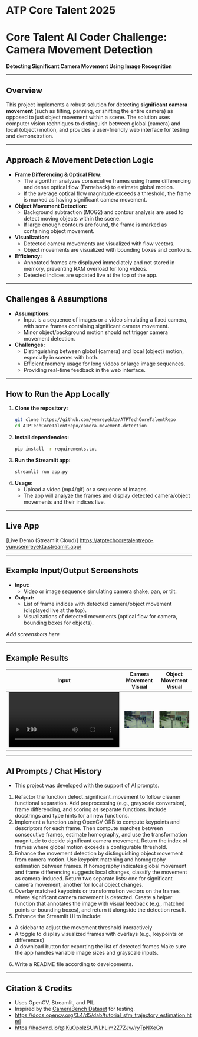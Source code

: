 # ATP Core Talent 2025
# Core Talent AI Coder Challenge: Camera Movement Detection

**Detecting Significant Camera Movement Using Image Recognition**

---

## Overview

This project implements a robust solution for detecting **significant camera movement** (such as tilting, panning, or shifting the entire camera) as opposed to just object movement within a scene. The solution uses computer vision techniques to distinguish between global (camera) and local (object) motion, and provides a user-friendly web interface for testing and demonstration.

---

## Approach & Movement Detection Logic

- **Frame Differencing & Optical Flow:**
  - The algorithm analyzes consecutive frames using frame differencing and dense optical flow (Farneback) to estimate global motion.
  - If the average optical flow magnitude exceeds a threshold, the frame is marked as having significant camera movement.
- **Object Movement Detection:**
  - Background subtraction (MOG2) and contour analysis are used to detect moving objects within the scene.
  - If large enough contours are found, the frame is marked as containing object movement.
- **Visualization:**
  - Detected camera movements are visualized with flow vectors.
  - Object movements are visualized with bounding boxes and contours.
- **Efficiency:**
  - Annotated frames are displayed immediately and not stored in memory, preventing RAM overload for long videos.
  - Detected indices are updated live at the top of the app.

---

## Challenges & Assumptions

- **Assumptions:**
  - Input is a sequence of images or a video simulating a fixed camera, with some frames containing significant camera movement.
  - Minor object/background motion should not trigger camera movement detection.
- **Challenges:**
  - Distinguishing between global (camera) and local (object) motion, especially in scenes with both.
  - Efficient memory usage for long videos or large image sequences.
  - Providing real-time feedback in the web interface.

---

## How to Run the App Locally

1. **Clone the repository:**
   ```bash
   git clone https://github.com/yemreyekta/ATPTechCoreTalentRepo
   cd ATPTechCoreTalentRepo/camera-movement-detection
   ```
2. **Install dependencies:**
   ```bash
   pip install -r requirements.txt
   ```
3. **Run the Streamlit app:**
   ```bash
   streamlit run app.py
   ```
4. **Usage:**
   - Upload a video (mp4/gif) or a sequence of images.
   - The app will analyze the frames and display detected camera/object movements and their indices live.

---

## Live App

[Live Demo (Streamlit Cloud)] https://atptechcoretalentrepo-yunusemreyekta.streamlit.app/

---

## Example Input/Output Screenshots

- **Input:**
  - Video or image sequence simulating camera shake, pan, or tilt.
- **Output:**
  - List of frame indices with detected camera/object movement (displayed live at the top).
  - Visualizations of detected movements (optical flow for camera, bounding boxes for objects).

*Add screenshots here*

---

## Example Results

| Input | Camera Movement Visual | Object Movement Visual |
|-------|-----------------------|-----------------------|
| ![Input Example](camera-movement-detection\sample_video\shaking_timed_panning_output.mp4) | ![Camera Movement](camera-movement-detection\images\fc72c2c62ca44a1642a7f6281b96caa1500fa98cd8ebfd57f2bd7b6c.jpg) | ![Object Movement](camera-movement-detection\images\e9eb0d02ec2e4d6da53232ded94b25445cfc4d3eeb21b45d866b5272.jpg) |

---

## AI Prompts / Chat History

- This project was developed with the support of AI prompts.
1. Refactor the function detect_significant_movement to follow cleaner functional separation. Add preprocessing (e.g., grayscale conversion), frame differencing, and scoring as separate functions. Include docstrings and type hints for all new functions.
2. Implement a function using OpenCV ORB to compute keypoints and descriptors for each frame. Then compute matches between consecutive frames, estimate homography, and use the transformation magnitude to decide significant camera movement.
Return the index of frames where global motion exceeds a configurable threshold.
3. Enhance the movement detection by distinguishing object movement from camera motion.
Use keypoint matching and homography estimation between frames. If homography indicates global movement and frame differencing suggests local changes, classify the movement as camera-induced.
Return two separate lists: one for significant camera movement, another for local object changes.
4. Overlay matched keypoints or transformation vectors on the frames where significant camera movement is detected.
Create a helper function that annotates the image with visual feedback (e.g., matched points or bounding boxes), and return it alongside the detection result.
5. Enhance the Streamlit UI to include:
- A sidebar to adjust the movement threshold interactively
- A toggle to display visualized frames with overlays (e.g., keypoints or differences)
- A download button for exporting the list of detected frames
Make sure the app handles variable image sizes and grayscale inputs.
6. Write a README file according to developments.

---

## Citation & Credits

- Uses OpenCV, Streamlit, and PIL.
- Inspired by the [CameraBench Dataset](https://huggingface.co/datasets/syCen/CameraBench) for testing.
- https://docs.opencv.org/3.4/d5/dab/tutorial_sfm_trajectory_estimation.html
- https://hackmd.io/@lKuOpplzSUWLhLim2Z7ZJw/ryTpNXeGn
